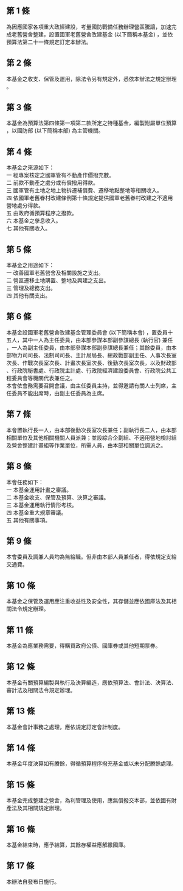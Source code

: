 第 1 條
-------
為因應國家各項重大政經建設，考量國防戰備任務辦理營區騰讓，加速完  
成老舊營舍整建，設置國軍老舊營舍改建基金 (以下簡稱本基金) ，並依  
預算法第二十一條規定訂定本辦法。

第 2 條
-------
本基金之收支、保管及運用，除法令另有規定外，悉依本辦法之規定辦理  
。

第 3 條
-------
本基金為預算法第四條第一項第二款所定之特種基金，編製附屬單位預算  
，以國防部 (以下簡稱本部) 為主管機關。

第 4 條
-------
本基金之來源如下：  
一  經專案核定之國軍管有不動產作價撥充數。  
二  前款不動產之處分或有償撥用得款。  
三  國軍管有土地之地上物拆遷補償費、遷移地點整地等相關收入。  
四  依國軍老舊眷村改建條例第十條規定提供國軍老舊眷村改建之不適用  
    營地處分得款。  
五  由政府循預算程序之撥款。  
六  本基金之孳息收入。  
七  其他有關收入。

第 5 條
-------
本基金之用途如下：  
一  改善國軍老舊營舍及相關設施之支出。  
二  營區遷移土地購置、整地及興建之支出。  
三  管理及總務支出。  
四  其他有關支出。

第 6 條
-------
本基金設國軍老舊營舍改建基金管理委員會 (以下簡稱本會) ，置委員十  
五人，其中一人為主任委員，由本部參謀本部副參謀總長 (執行官) 兼任  
，一人為副主任委員，由本部參謀本部副參謀總長兼任；其餘委員，由本  
部物力司司長、法制司司長、主計局局長、總政戰部副主任、人事次長室  
次長、作戰次長室次長、計畫次長室次長、後勤次長室次長，以及財政部  
、行政院秘書處、行政院主計處、行政院經濟建設委員會、行政院公共工  
程委員會等機關代表兼任之。  
本會依會務需要召開會議，由主任委員主持，並得邀請有關人士列席，主  
任委員不能出席時，由副主任委員為主席。

第 7 條
-------
本會置執行長一人，由本部後勤次長室次長兼任；副執行長二人，由本部  
相關單位及其他相關機關人員派兼；並設綜合企劃組、不適用營地檢討組  
及營舍整建計畫組等作業單位，所需人員，由本部相關單位調派之。

第 8 條
-------
本會任務如下：  
一  本基金運用計畫之審議。  
二  本基金收支、保管及預算、決算之審議。  
三  本基金運用執行情形考核。  
四  本基金重大規章審議。  
五  其他有關事項。

第 9 條
-------
本會委員及調兼人員均為無給職。但非由本部人員兼任者，得依規定支給  
交通費。

第 10 條
--------
本基金之保管及運用應注重收益性及安全性，其存儲並應依國庫法及其相  
關法令規定辦理。

第 11 條
--------
本基金為應業務需要，得購買政府公債、國庫券或其他短期票券。

第 12 條
--------
本基金有關預算編製與執行及決算編造，應依預算法、會計法、決算法、  
審計法及相關法令規定辦理。

第 13 條
--------
本基金會計事務之處理，應依規定訂定會計制度。

第 14 條
--------
本基金年度決算如有賸餘，得循預算程序撥充基金或以未分配賸餘處理。

第 15 條
--------
本基金完成整建之營舍，為利管理及使用，應無償撥交本部，並依國有財  
產法及其相關規定辦理。

第 16 條
--------
本基金結束時，應予結算，其餘存權益應解繳國庫。

第 17 條
--------
本辦法自發布日施行。

